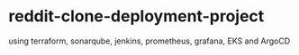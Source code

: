 # reddit-clone-deployment-project
using terraform, sonarqube, jenkins, prometheus, grafana, EKS and ArgoCD

